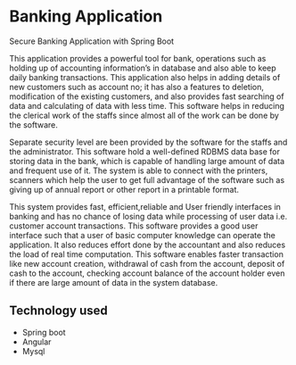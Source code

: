 # Banking Application

Secure Banking Application with Spring Boot

This application provides a powerful tool for bank, operations such as holding up of accounting information’s in database and also able to keep daily banking transactions. This application also helps in adding details of new customers such as account no; it has also a features to deletion, modification of the existing customers, and also provides fast searching of data and calculating of data with less time. This software helps in reducing the clerical work of the staffs since almost all of the work can be done by the software.

Separate security level are been provided by the software for the staffs and the administrator. This software hold a well-defined RDBMS data base for storing data in the bank, which is capable of handling large amount of data and frequent use of it. The system is able to connect with the printers, scanners which help the user to get full advantage of the software such as giving up of annual report or other report in a printable format.

This system provides fast, efficient,reliable and User friendly interfaces in banking and has no chance of losing data while processing of user data i.e. customer account transactions. This software provides a good user interface such that a user of basic computer knowledge can operate the application. It also reduces effort done by the accountant and also reduces the load of real time computation. This software enables faster transaction like new account creation, withdrawal of cash from the account, deposit of cash to the account, checking account balance of the account holder even if there are large amount of data in the system database.

## Technology used
- Spring boot
- Angular
- Mysql